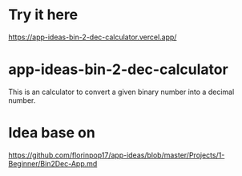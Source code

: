 # Try it here
https://app-ideas-bin-2-dec-calculator.vercel.app/


# app-ideas-bin-2-dec-calculator
This is an calculator to convert a given binary number into a decimal number.


# Idea base on
https://github.com/florinpop17/app-ideas/blob/master/Projects/1-Beginner/Bin2Dec-App.md
